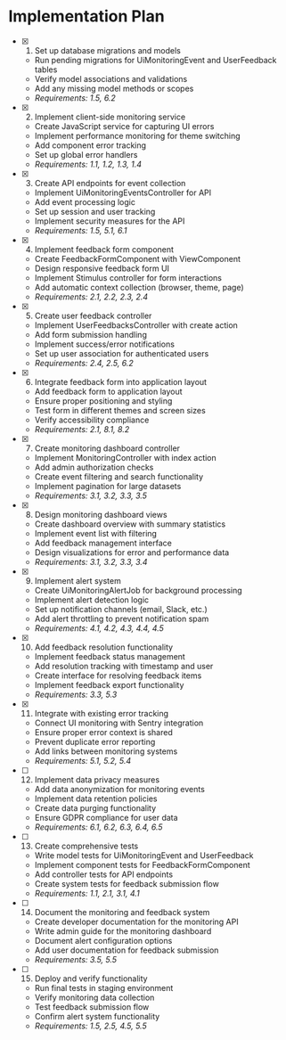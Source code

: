 # Implementation Plan

- [x] 1. Set up database migrations and models
  - Run pending migrations for UiMonitoringEvent and UserFeedback tables
  - Verify model associations and validations
  - Add any missing model methods or scopes
  - _Requirements: 1.5, 6.2_

- [x] 2. Implement client-side monitoring service
  - Create JavaScript service for capturing UI errors
  - Implement performance monitoring for theme switching
  - Add component error tracking
  - Set up global error handlers
  - _Requirements: 1.1, 1.2, 1.3, 1.4_

- [x] 3. Create API endpoints for event collection
  - Implement UiMonitoringEventsController for API
  - Add event processing logic
  - Set up session and user tracking
  - Implement security measures for the API
  - _Requirements: 1.5, 5.1, 6.1_

- [x] 4. Implement feedback form component
  - Create FeedbackFormComponent with ViewComponent
  - Design responsive feedback form UI
  - Implement Stimulus controller for form interactions
  - Add automatic context collection (browser, theme, page)
  - _Requirements: 2.1, 2.2, 2.3, 2.4_

- [x] 5. Create user feedback controller
  - Implement UserFeedbacksController with create action
  - Add form submission handling
  - Implement success/error notifications
  - Set up user association for authenticated users
  - _Requirements: 2.4, 2.5, 6.2_

- [x] 6. Integrate feedback form into application layout
  - Add feedback form to application layout
  - Ensure proper positioning and styling
  - Test form in different themes and screen sizes
  - Verify accessibility compliance
  - _Requirements: 2.1, 8.1, 8.2_

- [x] 7. Create monitoring dashboard controller
  - Implement MonitoringController with index action
  - Add admin authorization checks
  - Create event filtering and search functionality
  - Implement pagination for large datasets
  - _Requirements: 3.1, 3.2, 3.3, 3.5_

- [x] 8. Design monitoring dashboard views
  - Create dashboard overview with summary statistics
  - Implement event list with filtering
  - Add feedback management interface
  - Design visualizations for error and performance data
  - _Requirements: 3.1, 3.2, 3.3, 3.4_

- [x] 9. Implement alert system
  - Create UiMonitoringAlertJob for background processing
  - Implement alert detection logic
  - Set up notification channels (email, Slack, etc.)
  - Add alert throttling to prevent notification spam
  - _Requirements: 4.1, 4.2, 4.3, 4.4, 4.5_

- [x] 10. Add feedback resolution functionality
  - Implement feedback status management
  - Add resolution tracking with timestamp and user
  - Create interface for resolving feedback items
  - Implement feedback export functionality
  - _Requirements: 3.3, 5.3_

- [x] 11. Integrate with existing error tracking
  - Connect UI monitoring with Sentry integration
  - Ensure proper error context is shared
  - Prevent duplicate error reporting
  - Add links between monitoring systems
  - _Requirements: 5.1, 5.2, 5.4_

- [ ] 12. Implement data privacy measures
  - Add data anonymization for monitoring events
  - Implement data retention policies
  - Create data purging functionality
  - Ensure GDPR compliance for user data
  - _Requirements: 6.1, 6.2, 6.3, 6.4, 6.5_

- [ ] 13. Create comprehensive tests
  - Write model tests for UiMonitoringEvent and UserFeedback
  - Implement component tests for FeedbackFormComponent
  - Add controller tests for API endpoints
  - Create system tests for feedback submission flow
  - _Requirements: 1.1, 2.1, 3.1, 4.1_

- [ ] 14. Document the monitoring and feedback system
  - Create developer documentation for the monitoring API
  - Write admin guide for the monitoring dashboard
  - Document alert configuration options
  - Add user documentation for feedback submission
  - _Requirements: 3.5, 5.5_

- [ ] 15. Deploy and verify functionality
  - Run final tests in staging environment
  - Verify monitoring data collection
  - Test feedback submission flow
  - Confirm alert system functionality
  - _Requirements: 1.5, 2.5, 4.5, 5.5_